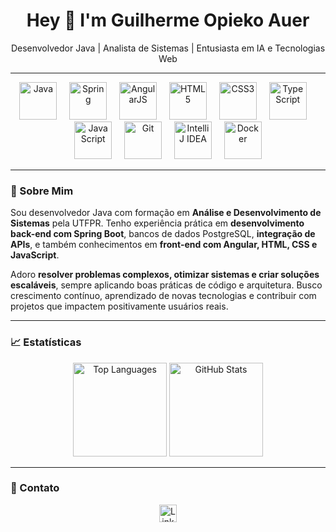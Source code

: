 <h1 align="center">Hey 👋 I'm Guilherme Opieko Auer</h1>
<p align="center">Desenvolvedor Java | Analista de Sistemas | Entusiasta em IA e Tecnologias Web</p>

---

<div align="center">
  <!-- Skills -->
  <img src="https://cdn.jsdelivr.net/gh/devicons/devicon/icons/java/java-original.svg" height="60" alt="Java" />
  <img width="12" />
  <img src="https://cdn.jsdelivr.net/gh/devicons/devicon/icons/spring/spring-original.svg" height="60" alt="Spring" />
  <img width="12" />
  <img src="https://cdn.jsdelivr.net/gh/devicons/devicon/icons/angularjs/angularjs-original.svg" height="60" alt="AngularJS" />
  <img width="12" />
  <img src="https://cdn.jsdelivr.net/gh/devicons/devicon/icons/html5/html5-original.svg" height="60" alt="HTML5" />
  <img width="12" />
  <img src="https://cdn.jsdelivr.net/gh/devicons/devicon/icons/css3/css3-original.svg" height="60" alt="CSS3" />
  <img width="12" />
  <img src="https://cdn.jsdelivr.net/gh/devicons/devicon/icons/typescript/typescript-original.svg" height="60" alt="TypeScript" />
  <img width="12" />
  <img src="https://cdn.jsdelivr.net/gh/devicons/devicon/icons/javascript/javascript-original.svg" height="60" alt="JavaScript" />
  <img width="12" />
  <img src="https://cdn.jsdelivr.net/gh/devicons/devicon/icons/git/git-original.svg" height="60" alt="Git" />
  <img width="12" />
  <img src="https://cdn.jsdelivr.net/gh/devicons/devicon/icons/intellij/intellij-original.svg" height="60" alt="IntelliJ IDEA" />
  <img width="12" />
  <img src="https://cdn.jsdelivr.net/gh/devicons/devicon/icons/docker/docker-original.svg" height="60" alt="Docker" />
</div>

---

### 💼 Sobre Mim
Sou desenvolvedor Java com formação em **Análise e Desenvolvimento de Sistemas** pela UTFPR. Tenho experiência prática em **desenvolvimento back-end com Spring Boot**, bancos de dados PostgreSQL, **integração de APIs**, e também conhecimentos em **front-end com Angular, HTML, CSS e JavaScript**.  

Adoro **resolver problemas complexos, otimizar sistemas e criar soluções escaláveis**, sempre aplicando boas práticas de código e arquitetura. Busco crescimento contínuo, aprendizado de novas tecnologias e contribuir com projetos que impactem positivamente usuários reais.

---

### 📈 Estatísticas
<div align="center">
  <img src="https://github-readme-stats.vercel.app/api/top-langs?username=GOA03&layout=compact&langs_count=5&theme=dracula" height="150" alt="Top Languages" />
  <img src="https://github-readme-stats.vercel.app/api?username=GOA03&show_icons=true&include_all_commits=true&count_private=true&theme=dracula" height="150" alt="GitHub Stats" />
</div>

---

### 🔗 Contato
<div align="center">
  <a href="www.linkedin.com/in/guilherme-opieko-auer-410024210" target="_blank">
    <img src="https://img.shields.io/static/v1?message=LinkedIn&logo=linkedin&color=0077B5&logoColor=white&style=for-the-badge" height="28" alt="LinkedIn" />
  </a>
</div>
